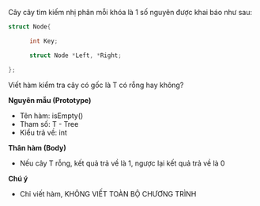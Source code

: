 Cây cây tìm kiếm nhị phân mỗi khóa là 1 số nguyên được khai báo như sau:
```c
struct Node{

      int Key;

      struct Node *Left, *Right;

};
```
Viết hàm kiểm tra cây có gốc là T có rỗng hay không?

**Nguyên mẫu (Prototype)**
- Tên hàm: isEmpty()
- Tham số: T - Tree
- Kiểu trả về: int

**Thân hàm (Body)**
- Nếu cây T rỗng, kết quả trả về là 1, ngược lại kết quả trả về là 0

**Chú ý**
- Chỉ viết hàm, KHÔNG VIẾT TOÀN BỘ CHƯƠNG TRÌNH
